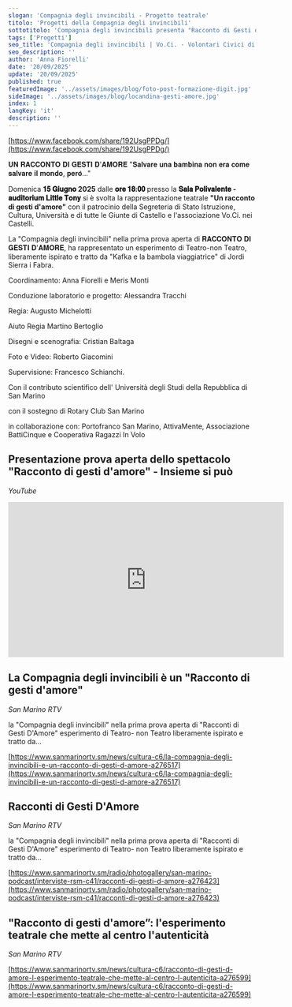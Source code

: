 ```yaml
---
slogan: 'Compagnia degli invincibili - Progetto teatrale'
titolo: 'Progetti della Compagnia degli invincibili'
sottotitolo: 'Compagnia degli invincibili presenta "Racconto di Gesti d’Amore!"'
tags: ['Progetti']
seo_title: 'Compagnia degli invincibili | Vo.Ci. - Volontari Civici di San Marino'
seo_description: ''
author: 'Anna Fiorelli'
date: '20/09/2025'
update: '20/09/2025'
published: true
featuredImage: '../assets/images/blog/foto-post-formazione-digit.jpg'
sideImage: '../assets/images/blog/locandina-gesti-amore.jpg'
index: 1
langKey: 'it'
description: ''
---
```


[https://www.facebook.com/share/192UsgPPDg/](https://www.facebook.com/share/192UsgPPDg/)

𝐔𝐍 𝐑𝐀𝐂𝐂𝐎𝐍𝐓𝐎 𝐃𝐈 𝐆𝐄𝐒𝐓𝐈 𝐃'𝐀𝐌𝐎𝐑𝐄
"𝐒𝐚𝐥𝐯𝐚𝐫𝐞 𝐮𝐧𝐚 𝐛𝐚𝐦𝐛𝐢𝐧𝐚 𝐧𝐨𝐧 𝐞𝐫𝐚 𝐜𝐨𝐦𝐞 𝐬𝐚𝐥𝐯𝐚𝐫𝐞 𝐢𝐥 𝐦𝐨𝐧𝐝𝐨, 𝐩𝐞𝐫𝐨̀..."

Domenica **𝟏𝟓 𝐆𝐢𝐮𝐠𝐧𝐨 2025** dalle **𝐨𝐫𝐞 𝟏𝟖:𝟎𝟎** presso la **𝐒𝐚𝐥𝐚 𝐏𝐨𝐥𝐢𝐯𝐚𝐥𝐞𝐧𝐭𝐞 - 𝐚𝐮𝐝𝐢𝐭𝐨𝐫𝐢𝐮𝐦 𝐋𝐢𝐭𝐭𝐥𝐞 𝐓𝐨𝐧𝐲** si è svolta la rappresentazione teatrale **"Un racconto di gesti d'amore"** con il patrocinio della Segreteria di Stato Istruzione, Cultura, Università e di tutte le Giunte di Castello e l'associazione Vo.Ci. nei Castelli.

La "Compagnia degli invincibili" nella prima prova aperta di 𝐑𝐀𝐂𝐂𝐎𝐍𝐓𝐎 𝐃𝐈 𝐆𝐄𝐒𝐓𝐈 𝐃'𝐀𝐌𝐎𝐑𝐄, ha rappresentato un esperimento di Teatro-non Teatro, liberamente ispirato e tratto da "Kafka e la bambola viaggiatrice" di Jordi Sierra i Fabra.

Coordinamento: Anna Fiorelli e Meris Monti

Conduzione laboratorio e progetto: Alessandra Tracchi

Regia: Augusto Michelotti

Aiuto Regia Martino Bertoglio

Disegni e scenografia: Cristian Baltaga

Foto e Video: Roberto Giacomini

Supervisione: Francesco Schianchi.

Con il contributo scientifico dell' Università degli Studi della Repubblica di San Marino

con il sostegno di Rotary Club San Marino

in collaborazione con: Portofranco San Marino, AttivaMente, Associazione BattiCinque e Cooperativa Ragazzi In Volo

## Presentazione prova aperta dello spettacolo "Racconto di gesti d'amore" - Insieme si può

_YouTube_

<iframe width="560" height="315" src="https://www.youtube.com/embed/4Kigl_XIErs?si=LdycQUKnYubcrDya" title="YouTube video player" frameborder="0" allow="accelerometer; autoplay; clipboard-write; encrypted-media; gyroscope; picture-in-picture; web-share" referrerpolicy="strict-origin-when-cross-origin" allowfullscreen></iframe>

## La Compagnia degli invincibili è un "Racconto di gesti d'amore"

_San Marino RTV_

la "Compagnia degli invincibili" nella prima prova aperta di "Racconti di Gesti D'Amore" esperimento di Teatro- non Teatro liberamente ispirato e tratto da...

[https://www.sanmarinortv.sm/news/cultura-c6/la-compagnia-degli-invincibili-e-un-racconto-di-gesti-d-amore-a276517](https://www.sanmarinortv.sm/news/cultura-c6/la-compagnia-degli-invincibili-e-un-racconto-di-gesti-d-amore-a276517)

## Racconti di Gesti D'Amore

_San Marino RTV_

la "Compagnia degli invincibili" nella prima prova aperta di "Racconti di Gesti D'Amore" esperimento di Teatro- non Teatro liberamente ispirato e tratto da...

[https://www.sanmarinortv.sm/radio/photogallery/san-marino-podcast/interviste-rsm-c41/racconti-di-gesti-d-amore-a276423](https://www.sanmarinortv.sm/radio/photogallery/san-marino-podcast/interviste-rsm-c41/racconti-di-gesti-d-amore-a276423)

## "Racconto di gesti d'amore”: l'esperimento teatrale che mette al centro l'autenticità

_San Marino RTV_

[https://www.sanmarinortv.sm/news/cultura-c6/racconto-di-gesti-d-amore-l-esperimento-teatrale-che-mette-al-centro-l-autenticita-a276599](https://www.sanmarinortv.sm/news/cultura-c6/racconto-di-gesti-d-amore-l-esperimento-teatrale-che-mette-al-centro-l-autenticita-a276599)
